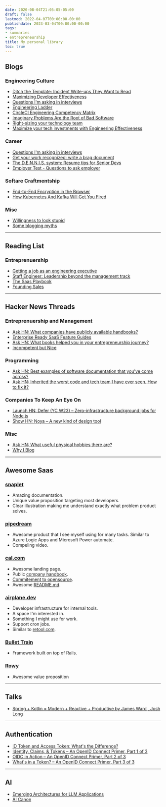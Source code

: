 ```yaml
---
date: 2020-08-04T21:05:05-05:00
draft: false
lastmod: 2022-04-07T00:00:00-00:00
publishdate: 2023-03-04T00:00:00-00:00
tags:
- summaries
- entrepreneurship
title: My personal library
toc: true
---
```


## Blogs

### Engineering Culture

* [Ditch the Template: Incident Write-ups They Want to Read](https://blog.container-solutions.com/incident-write-ups-they-want-to-read)
* [Maximizing Developer Effectiveness](https://martinfowler.com/articles/developer-effectiveness.html)
* [Questions I'm asking in interviews](https://jvns.ca/blog/2013/12/30/questions-im-asking-in-interviews/)
* [Engineering Ladder](https://github.com/artsy/README/blob/main/careers/ladder.md)
* [CircleCI Engineering Competency Matrix](https://docs.google.com/spreadsheets/d/131XZCEb8LoXqy79WWrhCX4sBnGhCM1nAIz4feFZJsEo/edit?usp=sharing)
* [Imaginary Problems Are the Root of Bad Software](https://cerebralab.com/Imaginary_Problems_Are_the_Root_of_Bad_Software)
* [Right-sizing your technology team](https://www.thoughtworks.com/insights/articles/right-sizing-your-technology-team)
* [Maximize your tech investments with Engineering Effectiveness](https://www.thoughtworks.com/insights/articles/a-comprehensive-methodology-for-engineering-effectiveness)

### Career

* [Questions I'm asking in interviews](https://jvns.ca/blog/2013/12/30/questions-im-asking-in-interviews/)
* [Get your work recognized: write a brag document](https://jvns.ca/blog/brag-documents/)
* [The D.E.N.N.I.S. system: Resume tips for Senior Devs](https://jacobbartlett.substack.com/p/the-dennis-system-cvs-tips-for-senior)
* [Employer Test - Questions to ask employer](https://github.com/randsleadershipslack/employer-test)

### Softare Craftmentship

* [End-to-End Encryption in the Browser](https://blog.excalidraw.com/end-to-end-encryption/)
* [How Kubernetes And Kafka Will Get You Fired](https://medium.com/@jankammerath/how-kubernetes-and-kafka-will-get-you-fired-a6dccbd36c77)

### Misc

* [Willingness to look stupid](https://danluu.com/look-stupid/)
* [Some blogging myths](https://jvns.ca/blog/2023/06/05/some-blogging-myths/)

---

## Reading List

### Entreprenuership

* [Getting a job as an engineering executive](https://lethain.com/getting-engineering-executive-job/?utm_source=newsletter&utm_medium=email&utm_campaign=devopsbulletin&utm_content=devopsbulletin)
* [Staff Engineer: Leadership beyond the management track](https://lethain.gumroad.com/l/staff-engineer)
* [The Saas Playbook](https://saasplaybook.com/)
* [Founding Sales](https://www.foundingsales.com/)

---

## Hacker News Threads

### Entreprenuership and Management

* [Ask HN: What companies have publicly available handbooks?](https://news.ycombinator.com/item?id=34959242)
* [Enterprise Ready SaaS Feature Guides](https://news.ycombinator.com/item?id=13015544)
* [Ask HN: What books helped you in your entrepreneurship journey?](https://news.ycombinator.com/item?id=35168647)
* [Incompetent but Nice](https://news.ycombinator.com/item?id=35344703)

### Programming

* [Ask HN: Best examples of software documentation that you've come across?](https://news.ycombinator.com/item?id=34820382)
* [Ask HN: Inherited the worst code and tech team I have ever seen. How to fix it?](https://news.ycombinator.com/item?id=32883596)
### Companies To Keep An Eye On

* [Launch HN: Defer (YC W23) – Zero-infrastructure background jobs for Node.js](https://news.ycombinator.com/item?id=35096366)
* [Show HN: Noya – A new kind of design tool](https://news.ycombinator.com/item?id=34848583)

### Misc

* [Ask HN: What useful physical hobbies there are?](https://news.ycombinator.com/item?id=34960870)
* [Why I Blog](https://news.ycombinator.com/item?id=35467361)

---

## Awesome Saas

### [snaplet](https://www.snaplet.dev/)

* Amazing documentation.
* Unique value proposition targeting most developers.
* Clear illustration making me understand exactly what problem product solves.

### [pipedream](https://pipedream.com/)

* Awesome product that I see myself using for many tasks. Similar to Azure Logic Apps and Microsoft Power automate.
* Compeling video.

### [cal.com](https://cal.com)

* Awesome landing page.
* Public [company handbook](https://handbook.cal.com/).
* [Commitement to opensource](https://cal.com/blog/open-startup).
* Awesome [README.md](https://github.com/calcom/cal.com#integrations).

### [airplane.dev](https://www.airplane.dev/)

* Developer infrastructure for internal tools.
* A space I'm interested in.
* Something I might use for work.
* Support cron jobs.
* Similar to [retool.com](https://retool.com/).

### [Bullet Train](https://bullettrain.co/)

* Framework built on top of Rails.

### [Rowy](https://www.rowy.io/)

* Awesome value proposition

---

## Talks

* [Spring + Kotlin = Modern + Reactive + Productive by James Ward , Josh Long](https://www.youtube.com/watch?v=2MYSLP2vgps)

---

## Authentication

* [ID Token and Access Token: What's the Difference?](https://auth0.com/blog/id-token-access-token-what-is-the-difference/#A-Quick-Recap)
* [Identity, Claims, & Tokens – An OpenID Connect Primer, Part 1 of 3](https://developer.okta.com/blog/2017/07/25/oidc-primer-part-1)
* [OIDC in Action – An OpenID Connect Primer, Part 2 of 3](https://developer.okta.com/blog/2017/07/25/oidc-primer-part-2)
* [What's in a Token? – An OpenID Connect Primer, Part 3 of 3](https://developer.okta.com/blog/2017/08/01/oidc-primer-part-3)

---

## AI

* [Emerging Architectures for LLM Applications](https://a16z.com/2023/06/20/emerging-architectures-for-llm-applications/)
* [AI Canon](https://a16z.com/2023/05/25/ai-canon/)
